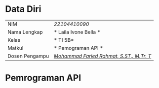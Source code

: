 # Data Diri

| | |
|--|--|
| NIM | *22104410090* |
|Nama Lengkap | * Laila Ivone Bella * |
|Kelas |* TI 5B*|
|Matkul | * Pemograman API * |
|Dosen Pengampu | [*Mohammad Faried Rahmat, S.ST., M.Tr. T*](https://github.com/fariedrahmat)|

# Pemrograman API
